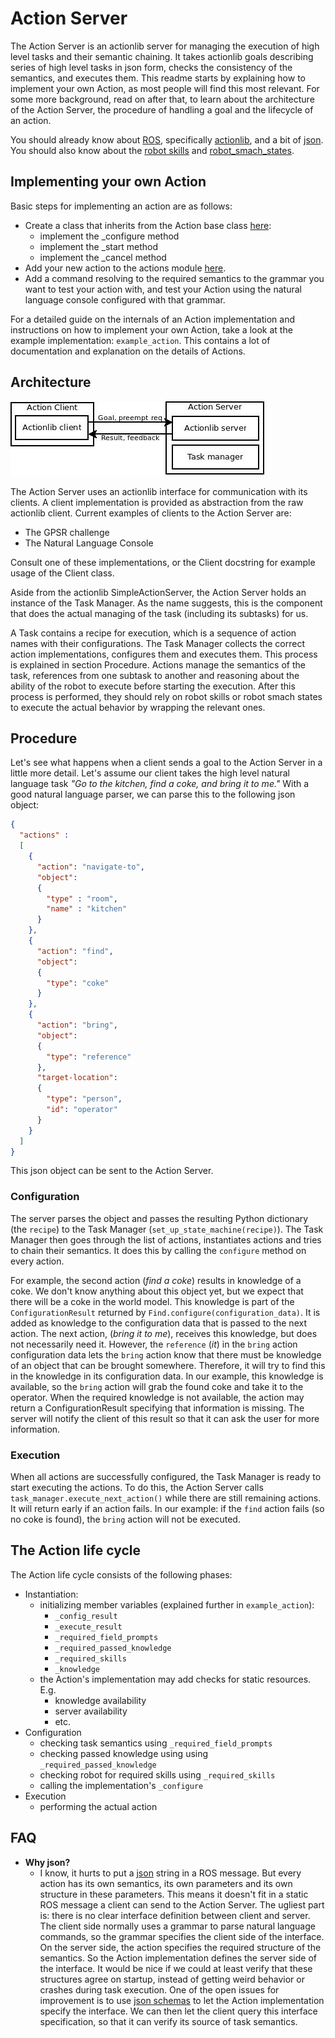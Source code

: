 # Action Server

The Action Server is an actionlib server for managing the execution of high level tasks and their semantic chaining.
It takes actionlib goals describing series of high level tasks in json form, checks the consistency of the semantics, and executes them.
This readme starts by explaining how to implement your own Action, as most people will find this most relevant.
For some more background, read on after that, to learn about the architecture of the Action Server, the procedure of handling a goal and the lifecycle of an action.

You should already know about [ROS](http://wiki.ros.org/ROS/Tutorials), specifically [actionlib](http://wiki.ros.org/actionlib_tutorials/Tutorials), and a bit of [json](https://en.wikipedia.org/wiki/JSON).
You should also know about the [robot skills](https://github.com/tue-robotics/tue_robocup/tree/master/robot_skills) and [robot_smach_states](https://github.com/tue-robotics/tue_robocup/tree/master/robot_smach_states).

## Implementing your own Action
Basic steps for implementing an action are as follows:
  - Create a class that inherits from the Action base class [here](action_server/src/action_server/actions):
    - implement the \_configure method
    - implement the \_start method
    - implement the \_cancel method
  - Add your new action to the actions module [here](action_server/src/action_server/actions/__init__.py).
  - Add a command resolving to the required semantics to the grammar you want to test your action with, and test your Action using the natural language console configured with that grammar.

For a detailed guide on the internals of an Action implementation and instructions on how to implement your own Action, take a look at the example implementation: `example_action`.
This contains a lot of documentation and explanation on the details of Actions.

## Architecture

![Action Server architecture](doc/action_server_architecture.jpg)

The Action Server uses an actionlib interface for communication with its clients.
A client implementation is provided as abstraction from the raw actionlib client.
Current examples of clients to the Action Server are:
 - The GPSR challenge
 - The Natural Language Console

Consult one of these implementations, or the Client docstring for example usage of the Client class.

Aside from the actionlib SimpleActionServer, the Action Server holds an instance of the Task Manager.
As the name suggests, this is the component that does the actual managing of the task (including its subtasks) for us.

A Task contains a recipe for execution, which is a sequence of action names with their configurations.
The Task Manager collects the correct action implementations, configures them and executes them.
This process is explained in section Procedure.
Actions manage the semantics of the task, references from one subtask to another and reasoning about the ability of the robot to execute before starting the execution.
After this process is performed, they should rely on robot skills or robot smach states to execute the actual behavior by wrapping the relevant ones.

## Procedure

Let's see what happens when a client sends a goal to the Action Server in a little more detail.
Let's assume our client takes the high level natural language task *"Go to the kitchen, find a coke, and bring it to me."*
With a good natural language parser, we can parse this to the following json object:
```json
{
  "actions" :
  [
    {
      "action": "navigate-to",
      "object":
      {
        "type" : "room",
        "name" : "kitchen"
      }
    },
    {
      "action": "find",
      "object":
      {
        "type": "coke"
      }
    },
    {
      "action": "bring",
      "object":
      {
        "type": "reference"
      },
      "target-location":
      {
        "type": "person",
        "id": "operator"
      }
    }
  ]
}
```
This json object can be sent to the Action Server.

### Configuration

The server parses the object and passes the resulting Python dictionary (the `recipe`) to the Task Manager (`set_up_state_machine(recipe)`).
The Task Manager then goes through the list of actions, instantiates actions and tries to chain their semantics.
It does this by calling the `configure` method on every action.

For example, the second action (*find a coke*) results in knowledge of a coke.
We don't know anything about this object yet, but we expect that there will be a coke in the world model.
This knowledge is part of the `ConfigurationResult` returned by `Find.configure(configuration_data)`.
It is added as knowledge to the configuration data that is passed to the next action.
The next action, (*bring it to me*), receives this knowledge, but does not necessarily need it.
However, the `reference` (*it*) in the `bring` action configuration data lets the `bring` action know that there must be knowledge of an object that can be brought somewhere.
Therefore, it will try to find this in the knowledge in its configuration data.
In our example, this knowledge is available, so the `bring` action will grab the found coke and take it to the operator.
When the required knowledge is not available, the action may return a ConfigurationResult specifying that information is missing.
The server will notify the client of this result so that it can ask the user for more information.

### Execution

When all actions are successfully configured, the Task Manager is ready to start executing the actions.
To do this, the Action Server calls `task_manager.execute_next_action()` while there are still remaining actions.
It will return early if an action fails.
In our example: if the `find` action fails (so no coke is found), the `bring` action will not be executed.

## The Action life cycle

The Action life cycle consists of the following phases:
 - Instantiation:
    - initializing member variables (explained further in `example_action`):
      - `_config_result`
      - `_execute_result`
      - `_required_field_prompts`
      - `_required_passed_knowledge`
      - `_required_skills`
      - `_knowledge`
    - the Action's implementation may add checks for static resources. E.g.
      - knowledge availability
      - server availability
      - etc.
 - Configuration
    - checking task semantics using `_required_field_prompts`
    - checking passed knowledge using using `_required_passed_knowledge`
    - checking robot for required skills using `_required_skills`
    - calling the implementation's `_configure`
 - Execution
    - performing the actual action

## FAQ

 - **Why json?**
   - I know, it hurts to put a [json](https://en.wikipedia.org/wiki/JSON) string in a ROS message.
   But every action has its own semantics, its own parameters and its own structure in these parameters.
   This means it doesn't fit in a static ROS message a client can send to the Action Server. The ugliest part is: there is no clear interface definition between client and server.
   The client side normally uses a grammar to parse natural language commands, so the grammar specifies the client side of the interface.
   On the server side, the action specifies the required structure of the semantics.
   So the Action implementation defines the server side of the interface.
   It would be nice if we could at least verify that these structures agree on startup, instead of getting weird behavior or crashes during task execution.
   One of the open issues for improvement is to use [json schemas](http://json-schema.org/) to let the Action implementation specify the interface.
   We can then let the client query this interface specification, so that it can verify its source of task semantics.
